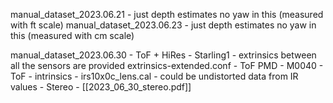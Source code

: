 manual_dataset_2023.06.21 - just depth estimates no yaw in this (measured with ft scale) 
manual_dataset_2023.06.23 - just depth estimates no yaw in this (measured with cm scale)

manual_dataset_2023.06.30 
	- ToF + HiRes 
		- Starling1
		- extrinsics between all the sensors are provided extrinsics-extended.conf
		- ToF PMD - M0040
		- ToF - intrinsics - irs10x0c_lens.cal
		- could be undistorted data from IR values
	- Stereo
		- [[2023_06_30_stereo.pdf]]